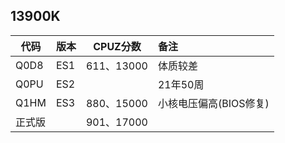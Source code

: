## 13900K


| 代码   | 版本 | CPUZ分数  | 备注                   |
|--------|------|-----------|:-----------------------|
| Q0D8   | ES1  | 611、13000 | 体质较差               |
| Q0PU   | ES2  |           | 21年50周               |
| Q1HM   | ES3  | 880、15000 | 小核电压偏高(BIOS修复) |
| 正式版 |      | 901、17000 |                        |



